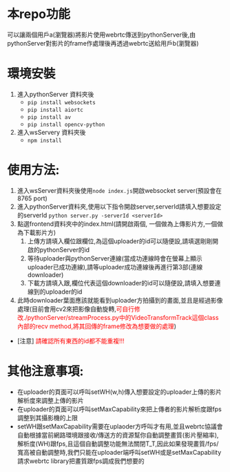 # 本repo功能
可以讓兩個用戶a(瀏覽器)將影片使用webrtc傳送到pythonServer後,由pythonServer對影片的frame作處理後再透過webrtc送給用戶b(瀏覽器)
# 環境安裝
1. 進入pythonServer 資料夾後
    - ```pip install websockets```
    - ```pip install aiortc```
    - ```pip install av```
    - ```pip install opencv-python```
2. 進入wsServery 資料夾後
    - ```npm install```
# 使用方法:
1. 進入wsServer資料夾後使用```node index.js```開啟websocket server(預設會在8765 port)
2. 進入pythonServer資料夾,使用以下指令開啟server,serverId請填入想要設定的serverId
    ```python server.py -serverId <serverId>```
3. 點選frontend資料夾中的index.html(請開啟兩個, 一個做為上傳影片方,一個做為下載影片方)
    1. 上傳方請填入<my user id>欄位跟<to python server id>欄位,<my user id>為這個uploader的id可以隨便設,<to python server id>請填選剛剛開啟的pythonServer的id
    2. 等待uploader與pythonServer連線(當成功連線時會在螢幕上顯示uploader已成功連線),請等uploader成功連線後再進行第3部(連線downloader)
    3. 下載方請填入<my user id>跟<connectToUserId >,<my user id>欄位代表這個downloader的id可以隨便設,<connectToUserId>請填入想要連線到的uploader的id
4. 此時downloader葉面應該就能看到uploader方拍攝到的畫面,並且是經過影像處理(目前會用cv2來把影像自動旋轉,<font color="red">可自行修改./pythonServer/streamProcess.py中的VideoTransformTrack這個class內部的recv method,將其回傳的frame修改為想要做的處理</font>)
* [注意] <font color="red">請確認所有東西的id都不能重複!!!</font>

# 其他注意事項:
* 在uploader的頁面可以呼叫setWH(w,h)傳入想要設定的uploader上傳的影片解析度來調整上傳的影片
* 在uploader的頁面可以呼叫setMaxCapability來把上傳者的影片解析度跟fps調整到其攝影機的上限
* setWH跟setMaxCapability需要在uplaoder方呼叫才有用,並且webrtc協議會自動根據當前網路環境跟接收/傳送方的資源幫你自動調整畫質(影片壓縮率),解析度(WH)跟fps,且這個自動調整功能無法關閉T_T,因此如果發現畫質/fps/寬高被自動調整時,我們只能在uploader端呼叫setWH或是setMaxCapability請求webrtc library把畫質跟fps調成我們想要的